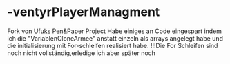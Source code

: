 # -ventyrPlayerManagment
Fork von Ufuks Pen&Paper Project
Habe einiges an Code eingespart indem ich die  "VariablenCloneArmee" anstatt einzeln als arrays angelegt habe und die initialisierung mit For-schleifen realisiert habe.
!!!Die For Schleifen sind noch nicht vollständig,erledige ich aber später noch
